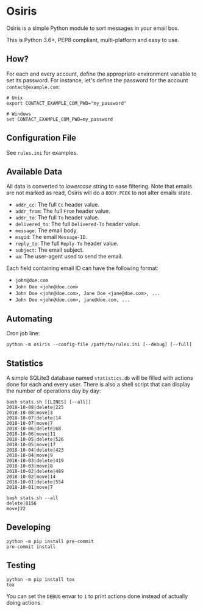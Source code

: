 # Osiris

Osiris is a simple Python module to sort messages in your email box.

This is Python 3.6+, PEP8 compliant, multi-platform and easy to use.

## How?

For each and every account, define the appropriate environment variable to set its password.
For instance, let's define the password for the account `contact@example.com`:

    # Unix
    export CONTACT_EXAMPLE_COM_PWD="my_password"

    # Windows
    set CONTACT_EXAMPLE_COM_PWD=my_password

## Configuration File

See `rules.ini` for examples.

## Available Data

All data is converted to *lowercase string* to ease filtering.
Note that emails are not marked as read, Osiris will do a `BODY.PEEK` to not alter emails state.

- `addr_cc`: The full `Cc` header value.
- `addr_from`: The full `From` header value.
- `addr_to`: The full `To` header value.
- `delivered_to`: The full `Delivered-To` header value.
- `message`: The email body.
- `msgid`: The email `Message-ID`.
- `reply_to`: The full `Reply-To` header value.
- `subject`: The email subject.
- `ua`: The user-agent used to send the email.

Each field containing email ID can have the following format:

- `john@doe.com`
- `John Doe <john@doe.com>`
- `John Doe <john@doe.com>, Jane Doe <jane@doe.com>, ... `
- `John Doe <john@doe.com>, jane@doe.com, ... `

## Automating

Cron job line:

    python -m osiris --config-file /path/to/rules.ini [--debug] [--full]

## Statistics

A simple SQLite3 database named `statistics.db` will be filled with actions done for each and every user.
There is also a shell script that can display the number of operations day by day:

    bash stats.sh [[LINES] [--all]]
    2018-10-08|delete|225
    2018-10-08|move|3
    2018-10-07|delete|14
    2018-10-07|move|7
    2018-10-06|delete|68
    2018-10-06|move|11
    2018-10-05|delete|526
    2018-10-05|move|17
    2018-10-04|delete|423
    2018-10-04|move|9
    2018-10-03|delete|419
    2018-10-03|move|8
    2018-10-02|delete|489
    2018-10-02|move|14
    2018-10-01|delete|554
    2018-10-01|move|7

    bash stats.sh --all
    delete|8156
    move|22

## Developing

    python -m pip install pre-commit
    pre-commit install

## Testing

    python -m pip install tox
    tox

You can set the `DEBUG` envar to `1` to print actions done instead of actually doing actions.

